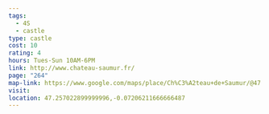```yaml
---
tags:
  - 4S
  - castle
type: castle
cost: 10
rating: 4
hours: Tues-Sun 10AM-6PM
link: http://www.chateau-saumur.fr/
page: "264"
map-link: https://www.google.com/maps/place/Ch%C3%A2teau+de+Saumur/@47.2570671,-0.0749752,17z/data=!3m1!4b1!4m6!3m5!1s0x4807f0d3bb1f8d8f:0x9ce3b07158b1062e!8m2!3d47.2570635!4d-0.0724003!16zL20vMGxjN3E?entry=ttu&g_ep=EgoyMDI0MDkxNS4wIKXMDSoASAFQAw%3D%3D
visit: 
location: 47.257022899999996,-0.07206211666666487
---
```

